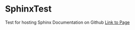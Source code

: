 # SphinxTest
Test for hosting Sphinx Documentation on Github
[Link to Page](https://rawgit.com/PaulSalame/SphinxTest/master/_build/html/index.html)
